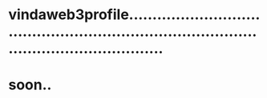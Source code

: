 # vindaweb3profile..................................................................................................................
# soon..
